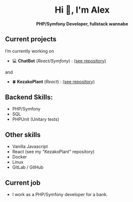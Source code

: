 <h1 align="center">Hi 👋, I'm Alex</h1>
<h4 align="center">PHP/Symfony Developer, fullstack wannabe</h4>

## Current projects

I’m currently working on 

- :computer: **ChatBot** (_React/Symfony_) : [(see repository)](https://github.com/AlexARNcode/ChatBot)

and

- 🍀 **KezakoPlant** (_React_) : [(see repository)](https://github.com/AlexARNcode/kezako-plant-react)

## Backend Skills:
- PHP/Symfony
- SQL
- PHPUnit (Unitary tests)

## Other skills 
- Vanilla Javascript
- React (see my "KezakoPlant" repository)
- Docker
- Linux
- GitLab / GitHub

## Current job
- I work as a PHP/Symfony developer for a bank.

